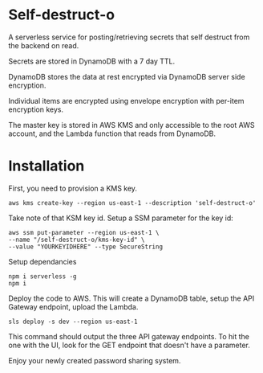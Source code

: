 # Self-destruct-o

A serverless service for posting/retrieving secrets that self destruct from the backend on read.

Secrets are stored in DynamoDB with a 7 day TTL.

DynamoDB stores the data at rest encrypted via DynamoDB server side encryption.

Individual items are encrypted using envelope encryption with per-item encryption keys.

The master key is stored in AWS KMS and only accessible to the root AWS account, and the Lambda function that reads from DynamoDB.

# Installation

First, you need to provision a KMS key.

```
aws kms create-key --region us-east-1 --description 'self-destruct-o'
```

Take note of that KSM key id. Setup a SSM parameter for the key id:

```
aws ssm put-parameter --region us-east-1 \
--name "/self-destruct-o/kms-key-id" \
--value "YOURKEYIDHERE" --type SecureString
```

Setup dependancies

```
npm i serverless -g
npm i
```

Deploy the code to AWS. This will create a DynamoDB table, setup the API Gateway endpoint, upload the Lambda.

```
sls deploy -s dev --region us-east-1
```

This command should output the three API gateway endpoints. To hit the one with the UI, look for the GET endpoint that doesn't have a parameter.

Enjoy your newly created password sharing system.